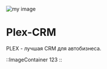 ---
---

![my image](/img/plex.avif)

# Plex-CRM

PLEX - лучшая CRM для автобизнеса.

::ImageContainer
123
::